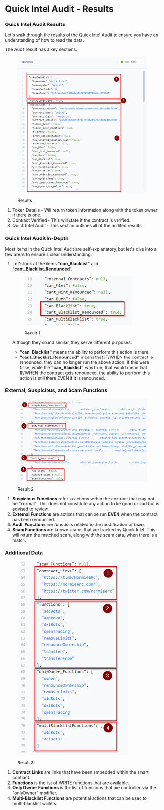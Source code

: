 # Quick Intel Audit - Results

### Quick Intel Audit Results

Let's walk through the results of the Quick Intel Audit to ensure you have an understanding of how to read the data.

The Audit result has 3 key sections.

<figure><img src="../../../../.gitbook/assets/image (81).png" alt=""><figcaption><p>Results</p></figcaption></figure>

1. Token Details - Will return token information along with the token owner if there is one.
2. Contract Verified - This will state if the contract is verified.
3. Quick Intel Audit - This section outlines all of the audited results.

### Quick Intel Audit In-Depth

Most items in the Quick Intel Audit are self-explanatory, but let's dive into a few areas to ensure a clear understanding.

1.  Let's look at the items "**can\_Blacklist**" and "**cant\_Blacklist\_Renounced**".



    <figure><img src="../../../../.gitbook/assets/image (83).png" alt=""><figcaption><p>Result 1</p></figcaption></figure>

    Although they sound similar, they serve different purposes.

    * **"can\_Blacklist"** means the ability to perform this action is there.
    * **"cant\_Blacklist\_Renounced"** means that IF/WHEN the contract is renounced, they can no longer run the above action. If this were false, while the **"can\_Blacklist"** was true, that would mean that IF/WHEN the contract gets renounced, the ability to perform this action is still there EVEN if it is renounced.

### **External, Suspicious, and Scam Functions**

<figure><img src="../../../../.gitbook/assets/image (86).png" alt=""><figcaption><p>Result 2</p></figcaption></figure>

1. **Suspicious Functions** refer to actions within the contract that may not be "normal".  This does not constitute any action to be good or bad but is advised to review.
2. **External Functions** are actions that can be run **EVEN** when the contract has been renounced.
3. **Audit Functions** are functions related to the modification of taxes
4. **Scam Functions** are known scams that are tracked by Quick Intel. This will return the matched scam, along with the scam data, when there is a match.

### Additional Data

<figure><img src="../../../../.gitbook/assets/image (87).png" alt=""><figcaption><p>Result 3</p></figcaption></figure>

1. **Contract Links** are links that have been embedded within the smart contract.
2. **Functions** is the list of WRITE functions that are available.
3. **Only Owner Functions** is the list of functions that are controlled via the "onlyOwner" modifier.
4. **Multi-Blacklist Functions** are potential actions that can be used to multi-blacklist wallets.
